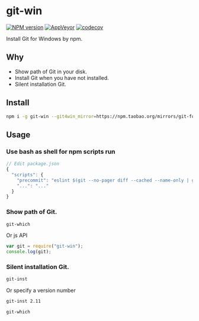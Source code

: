 git-win
===========

[![NPM version](https://img.shields.io/npm/v/git-win.svg?style=flat-square)](https://www.npmjs.com/package/git-win)
[![AppVeyor](https://img.shields.io/appveyor/ci/gucong3000/git-win.svg)](https://ci.appveyor.com/project/gucong3000/git-win)
[![codecov](https://img.shields.io/codecov/c/github/gucong3000/git-win.svg)](https://codecov.io/gh/gucong3000/git-win)

Install Git for Windows by npm.

## Why
- Show path of Git in your disk.
- Install Git when you have not installed.
- Silent installation Git.

## Install

```bash
npm i -g git-win --git4win_mirror=https://npm.taobao.org/mirrors/git-for-windows
```

## Usage

### Use bash as shell for npm scripts run

```js
// Edit package.json
{
  "scripts": {
    "precommit": "eslint $(git --no-pager diff --cached --name-only | grep \\.js$)",
    "...": "..."
  }
}
```

### Show path of Git.

```bash
git-which
```

Or js API

```javascript
var git = require("git-win");
console.log(git);
```

### Silent installation Git.

```bash
git-inst
```
Or specify a version number

```bash
git-inst 2.11
```

```bash
git-which
```
